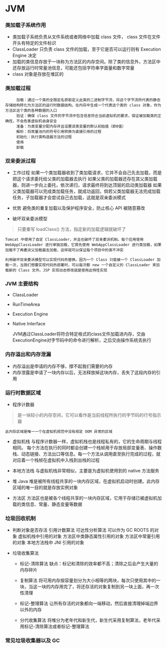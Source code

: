 # JVM

### 类加载子系统作用
- 类加载子系统负责从文件系统或者网络中加载 class 文件， class 文件在文件开头有特定的文件标识
- ClassLoader 只负责 class 文件的加载，至于它是否可以运行则有 Execution Engine 决定
- 加载的类信息存放于一块称为方法区的内存空间。除了类的信息外，方法区中还存放运行时常量池信息，可能还包括字符串字面量和数字常量
- class 对象是存放在堆区的

### 类加载过程
		 加载：通过一个类的全限定名获取定义此类的二进制字节流，将这个字节流所代表的静态存储结构转化为方法区的运行时数据结构，在内存中生成一个代表这个类的 class 对象，作为方法区这个类的各种数据的入口
		 验证：确保 class 文件的字节流中包含信息符合当前虚拟机的要求，保证被加载类的正确性，不会危害虚拟机自身安全
		 准备：为类变量分配内存并且设置该类变量的默认初始值（即0值）
		 解析：将常量池内的符号引用转换为直接引用的过程
		 初始化：执行类构造器方法的过程
		 使用
		 卸载

### 双亲委派过程
- 工作过程
		 如果一个类加载器收到了类加载请求，它并不会自己先去加载，而是把这个请求委托给父类的加载器去执行
		 如果父类的加载器还存在其父类加载器，则进一步向上委托，依次递归，请求最终将到达顶层的启动类加载器
		 如果父类加载器可以完成类加载任务，就成功返回，倘若父类加载器无法完成加载任务，子加载器才会尝试自己去加载，这就是双亲委派模式

- 优势
避免类的重复加载以及保护程序安全，防止核心 API 被随意篡改

- 破坏双亲委派模型
> 只要重写 loadClass() 方法，指定新的加载逻辑就破坏了

	Tomcat 中使用了自定 ClassLoader，并且也破坏了双亲委派机制。每个应用使用 WebAppClassLoader 进行单独加载，它首先使用 WebAppClassLoader 进行类加载，如果加载不了再委派父加载器去加载，这样就可以保证每个项目中的类不冲突
	
	利用破坏双亲委派模型可以实现代码热替换。因为一个 Class 只能被一个 ClassLoader 加载一次，当我们想要实现代码热部署时，可以每次都 new 一个自定义的 ClassLoader 来加载新的 Class 文件。JSP 实现动态修改就是使用此特性实现

### JVM 主要结构
- ClassLoader
- RunTimeArea
- Execution Engine
- Native Interface

	JVM通过ClassLoader将符合特定格式的class文件加载进内存，交由ExecutionEngine对字节码中的命令进行解析，之后交由操作系统去执行

### 内存溢出和内存泄漏
- 内存溢出是申请的内存不够，撑不起我们需要的内存
- 内存泄露是申请了一块内存以后，无法释放掉这块内存，丢失了这段内存的引用

### 运行时数据区域
- 程序计数器
> 是一块较小的内存空间，它可以看作是当前线程所执行的字节码的行号指示器

	此内存区域是唯一一个在虚拟机规范中没有规定 OOM 异常的区域

- 虚拟机栈
	与程序计数器一样，虚拟机栈也是线程私有的，它的生命周期与线程相同。
	每个方法在执行的同时都会创建一个栈帧用于存放局部变量表、操作数栈、动态链接、方法出口等信息。每一个方法从调用直至执行完成的过程，就对应着一个栈帧在虚拟机中入栈到出栈的过程

- 本地方法栈
	 与虚拟机栈非常相似，主要是为虚拟机使用到的 native 方法服务

- 堆
	 Java 堆是被所有线程共享的一块内存区域，在虚拟机启动时创建。此内存区域的唯一目的就是存放实例对象

- 方法区
	 方法区也是被各个线程共享的一块内存区域，它用于存储已被虚拟机加载的类信息、常量、静态变量等数据

### 垃圾回收机制
- 判断对象是否存活
		 引用计数算法
		 可达性分析算法
	可以作为 GC ROOTS 的对象
		 虚拟机栈中引用的对象
		 方法区中类静态属性引用的对象
		 方法区中常量引用的对象
		 本地方法栈中 JNI 引用的对象

- 垃圾收集算法
	 - 标记-清除算法
	 	缺点：标记和清除的效率都不高；清除之后会产生大量的内存碎片

	 - 复制算法
	 	 将可用内存按容量划分为大小相等的两块，每次只使用其中的一块，当这一块的内存用完了，将还存活的对象复制到另一块上面，再一次性清理

	 - 标记-整理算法
	 	 让所有存活的对象都向一端移动，然后直接清理掉端边界以外的内存

	 - 分代收集算法
	 	 将堆分为老年代和新生代，新生代采用复制算法，老年代采用标记-清除算法或者标记-整理算法

### 常见垃圾收集器以及 GC























